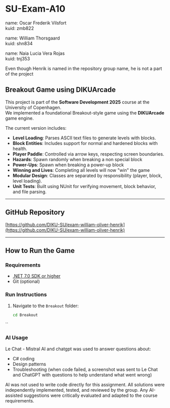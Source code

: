 # SU-Exam-A10
<pr> name: Oscar Frederik Vilsfort <br>
kuid: zmb822

<pr> name: William Thorsgaard <br>
kuid: shn834 </pr>

<pr> name: Naia Lucia Vera Rojas <br>
kuid: tnj353 </pr>

<pr> Even though Henrik is named in the repository group name, he is not a part of the project </pr>
## **Breakout Game using DIKUArcade**

This project is part of the **Software Development 2025** course at the University of Copenhagen.  
We implemented a foundational Breakout-style game using the **DIKUArcade** game engine.  

The current version includes:
- **Level Loading**: Parses ASCII text files to generate levels with blocks.
- **Block Entities**: Includes support for normal and hardened blocks with health.
- **Player Paddle**: Controlled via arrow keys, respecting screen boundaries.
- **Hazards**: Spawn randomly when breaking a non special block
- **Power-Ups**: Spawn when breaking a power-up block
- **Winning and Lives**: Completing all levels will now "win" the game
- **Modular Design**: Classes are separated by responsibility (player, block, level loading).
- **Unit Tests**: Built using NUnit for verifying movement, block behavior, and file parsing.

---

##  **GitHub Repository**
[https://github.com/DIKU-SU/exam-william-oliver-henrik](https://github.com/DIKU-SU/exam-william-oliver-henrik)

---

##  **How to Run the Game**

### Requirements
- [.NET 7.0 SDK or higher](https://dotnet.microsoft.com/en-us/download/dotnet)
- Git (optional)

### Run Instructions
1. Navigate to the `Breakout` folder:
   ```bash
   cd Breakout
``

### AI Usage 
<pr> Le Chat - Mistral AI and chatgpt was used to answer questions about:<ul>
    <li>C# coding</li>
    <li>Design patterns</li>
    <li>Troubleshooting (when code failed, a screenshot was sent to Le Chat and ChatGPT with questions to help understand what went wrong)</li>
    </ul>
</pr>


<pr> AI was not used to write code directly for this assignment.
All solutions were independently implemented, tested, and reviewed by the group. Any AI-assisted suggestions were critically evaluated and adapted to the course requirements.</pr>

